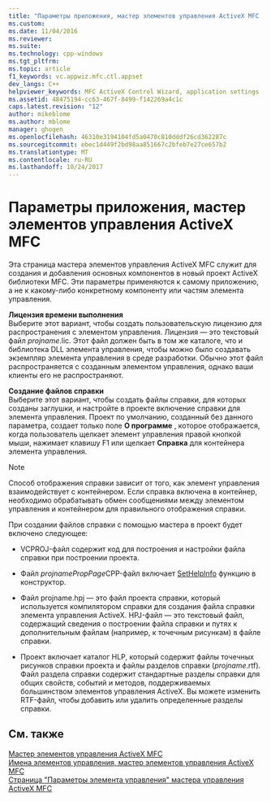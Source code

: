 ```yaml
---
title: "Параметры приложения, мастер элементов управления ActiveX MFC | Документы Microsoft"
ms.custom: 
ms.date: 11/04/2016
ms.reviewer: 
ms.suite: 
ms.technology: cpp-windows
ms.tgt_pltfrm: 
ms.topic: article
f1_keywords: vc.appwiz.mfc.ctl.appset
dev_langs: C++
helpviewer_keywords: MFC ActiveX Control Wizard, application settings
ms.assetid: 48475194-cc63-467f-8499-f142269a4c1c
caps.latest.revision: "12"
author: mikeblome
ms.author: mblome
manager: ghogen
ms.openlocfilehash: 46310e3194104fd5a0470c810dddf26cd362287c
ms.sourcegitcommit: ebec1d449f2bd98aa851667c2bfeb7e27ce657b2
ms.translationtype: MT
ms.contentlocale: ru-RU
ms.lasthandoff: 10/24/2017
---
```

# <a name="application-settings-mfc-activex-control-wizard"></a>Параметры приложения, мастер элементов управления ActiveX MFC
Эта страница мастера элементов управления ActiveX MFC служит для создания и добавления основных компонентов в новый проект ActiveX библиотеки MFC. Эти параметры применяются к самому приложению, а не к какому-либо конкретному компоненту или частям элемента управления.  
  
 **Лицензия времени выполнения**  
 Выберите этот вариант, чтобы создать пользовательскую лицензию для распространения с элементом управления. Лицензия — это текстовый файл *projname*.lic. Этот файл должен быть в том же каталоге, что и библиотека DLL элемента управления, чтобы можно было создавать экземпляр элемента управления в среде разработки. Обычно этот файл распространяется с созданным элементом управления, однако ваши клиенты его не распространяют.  
  
 **Создание файлов справки**  
 Выберите этот вариант, чтобы создать файлы справки, для которых созданы заглушки, и настройте в проекте включение справки для элемента управления. Проект по умолчанию, созданный без данного параметра, создает только поле **О программе** , которое отображается, когда пользователь щелкает элемент управления правой кнопкой мыши, нажимает клавишу F1 или щелкает **Справка** для контейнера элемента управления.  
  
> [!NOTE]
>  Способ отображения справки зависит от того, как элемент управления взаимодействует с контейнером. Если справка включена в контейнер, необходимо обрабатывать обмен сообщениями между элементом управления и контейнером для правильного отображения справки.  
  
 При создании файлов справки с помощью мастера в проект будет включено следующее:  
  
-   VCPROJ-файл содержит код для построения и настройки файла справки при построении проекта.  
  
-   Файл *projnamePropPage*CPP-файл включает [SetHelpInfo](../../mfc/reference/colepropertypage-class.md#sethelpinfo) функцию в конструктор.  
  
-   Файл projname.hpj — это файл проекта справки, который используется компилятором справки для создания файла справки элемента управления ActiveX. HPJ-файл — это текстовый файл, содержащий сведения о построении файла справки и путях к дополнительным файлам (например, к точечным рисункам) в файле справки.  
  
-   Проект включает каталог HLP, который содержит файлы точечных рисунков справки проекта и файлы разделов справки (*projname*.rtf). Файл раздела справки содержит стандартные разделы справки для общих свойств, событий и методов, поддерживаемых большинством элементов управления ActiveX. Вы можете изменить RTF-файл, чтобы добавить или удалить определенные разделы справки.  
  
## <a name="see-also"></a>См. также  
 [Мастер элементов управления ActiveX MFC](../../mfc/reference/mfc-activex-control-wizard.md)   
 [Имена элементов управления, мастер элементов управления ActiveX MFC](../../mfc/reference/control-names-mfc-activex-control-wizard.md)   
 [Страница "Параметры элемента управления" мастера управления ActiveX MFC](../../mfc/reference/control-settings-mfc-activex-control-wizard.md)

